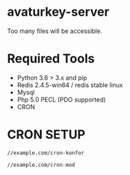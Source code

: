 # avaturkey-server


Too many files will be accessible.

# Required Tools 

- Python 3.6 > 3.x and pip
- Redis 2.4.5-win64 / redis stable linux
- Mysql
- Php 5.0 PECL (PDO supported)
- CRON

# CRON SETUP

`//example.com/cron-konfor`

`//example.com/cron-mod`




